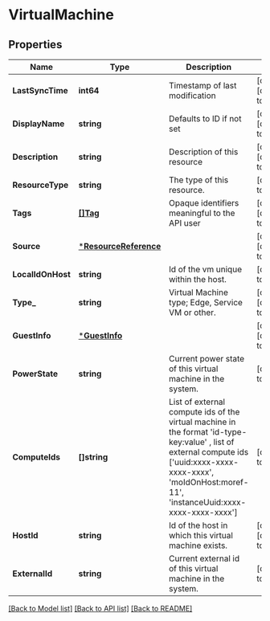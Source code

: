# VirtualMachine

## Properties
Name | Type | Description | Notes
------------ | ------------- | ------------- | -------------
**LastSyncTime** | **int64** | Timestamp of last modification | [optional] [default to null]
**DisplayName** | **string** | Defaults to ID if not set | [optional] [default to null]
**Description** | **string** | Description of this resource | [optional] [default to null]
**ResourceType** | **string** | The type of this resource. | [default to null]
**Tags** | [**[]Tag**](Tag.md) | Opaque identifiers meaningful to the API user | [optional] [default to null]
**Source** | [***ResourceReference**](ResourceReference.md) |  | [optional] [default to null]
**LocalIdOnHost** | **string** | Id of the vm unique within the host. | [default to null]
**Type_** | **string** | Virtual Machine type; Edge, Service VM or other. | [optional] [default to null]
**GuestInfo** | [***GuestInfo**](GuestInfo.md) |  | [optional] [default to null]
**PowerState** | **string** | Current power state of this virtual machine in the system. | [default to null]
**ComputeIds** | **[]string** | List of external compute ids of the virtual machine in the format &#x27;id-type-key:value&#x27; , list of external compute ids [&#x27;uuid:xxxx-xxxx-xxxx-xxxx&#x27;, &#x27;moIdOnHost:moref-11&#x27;, &#x27;instanceUuid:xxxx-xxxx-xxxx-xxxx&#x27;] | [default to null]
**HostId** | **string** | Id of the host in which this virtual machine exists. | [optional] [default to null]
**ExternalId** | **string** | Current external id of this virtual machine in the system. | [default to null]

[[Back to Model list]](../README.md#documentation-for-models) [[Back to API list]](../README.md#documentation-for-api-endpoints) [[Back to README]](../README.md)

